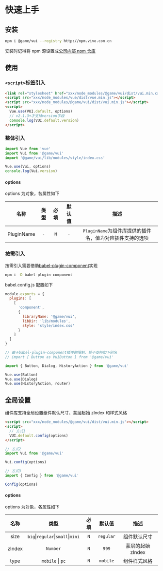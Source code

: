 # 快速上手

## 安装

```bash
npm i @game/vui --registry http://npm.vivo.com.cn
```

安装时记得将 npm 源设置成[公司内部 npm 仓库](http://npm.vivo.com.cn)

## 使用

### `<script>`标签引入

```html
<link rel="stylesheet" href="xxx/node_modules/@game/vui/dist/vui.min.css" />
<script src="xxx/node_modules/vue/dist/vue.min.js"></script>
<script src="xxx/node_modules/@game/vui/dist/vui.min.js"></script>
<script>
  Vue.use(VUI.default, options)
  // v2.1.3+才支持version字段
  console.log(VUI.default.version)
</script>
```

### 整体引入

```js
import Vue from 'vue'
import Vui from '@game/vui'
import '@game/vui/lib/modules/style/index.css'

Vue.use(Vui, options)
console.log(Vui.version)
```

#### options

options 为对象，各属性如下

|    名称    | 类型 | 必填 | 默认值 |                           描述                           |
| :--------: | :--: | :--: | :----: | :------------------------------------------------------: |
| PluginName | `-`  | `N`  |  `-`   | `PluginName`为组件库提供的插件名，值为对应插件支持的选项 |

### 按需引入

按需引入需要借助[babel-plugin-component](https://github.com/ElementUI/babel-plugin-component)实现

```bash
npm i -D babel-plugin-component
```

babel.config.js 配置如下

```js
module.exports = {
  plugins: [
    [
      'component',
      {
        libraryName: '@game/vui',
        libDir: 'lib/modules',
        style: 'style/index.css'
      }
    ]
  ]
}
```

```js
// 由于babel-plugin-component插件的限制，暂不支持如下别名
// import { Button as VuiButton } from '@game/vui'

import { Button, Dialog, HistoryAction } from '@game/vui'

Vue.use(Button)
Vue.use(Dialog)
Vue.use(HistoryAction, router)
```

## 全局设置

组件库支持全局设置组件默认尺寸、蒙层起始 zIndex 和样式风格

```html
<script src="xxx/node_modules/@game/vui/dist/vui.min.js"></script>
<script>
  // 方式1
  VUI.default.config(options)
</script>
```

```js
// 方式2
import Vui from '@game/vui'

Vui.config(options)
```

```js
// 方式3
import { Config } from '@game/vui'

Config(options)
```

#### options

options 为对象，各属性如下

|  名称  |                     类型                      | 必填 |  默认值   |       描述        |
| :----: | :-------------------------------------------: | :--: | :-------: | :---------------: |
|  size  | `big`&#124;`regular`&#124;`small`&#124;`mini` | `N`  | `regular` |   组件默认尺寸    |
| zIndex |                   `Number`                    | `N`  |   `999`   | 蒙层的起始 zIndex |
|  type  |             `mobile` &#124; `pc`              | `N`  | `mobile`  |   组件样式风格    |
